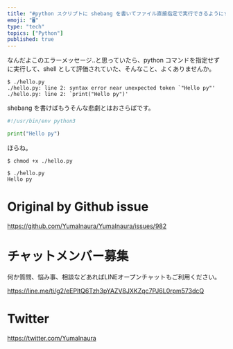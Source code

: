 ```yaml
---
title: "#python スクリプトに shebang を書いてファイル直接指定で実行できるようにする"
emoji: "🖥"
type: "tech"
topics: ["Python"]
published: true
---
```


なんだよこのエラーメッセージ‥と思っていたら、python コマンドを指定せずに実行して、shell として評価されていた、そんなこと、よくありませんか。

```
$ ./hello.py
./hello.py: line 2: syntax error near unexpected token `"Hello py"'
./hello.py: line 2: `print("Hello py")'
```

shebang を書けばもうそんな悲劇とはおさらばです。

```py
#!/usr/bin/env python3

print("Hello py")
```

ほらね。

```
$ chmod +x ./hello.py
```

```
$ ./hello.py  
Hello py
```

# Original by Github issue

https://github.com/YumaInaura/YumaInaura/issues/982








<!-- Update From Qiita API -->

# チャットメンバー募集


何か質問、悩み事、相談などあればLINEオープンチャットもご利用ください。

https://line.me/ti/g2/eEPltQ6Tzh3pYAZV8JXKZqc7PJ6L0rpm573dcQ





# Twitter


https://twitter.com/YumaInaura


<!-- Update From Qiita API -->


